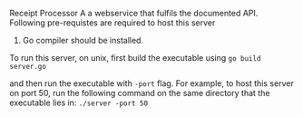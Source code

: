 Receipt Processor
A a webservice that fulfils the documented API. Following pre-requistes are required to host this server
1) Go compiler should be installed.

To run this server, on unix, first build the executable using
`go build server.go`

and then run the executable with `-port` flag. For example, to host this server on port 50, run the following command
on the same directory that the executable lies in:
`./server -port 50` 